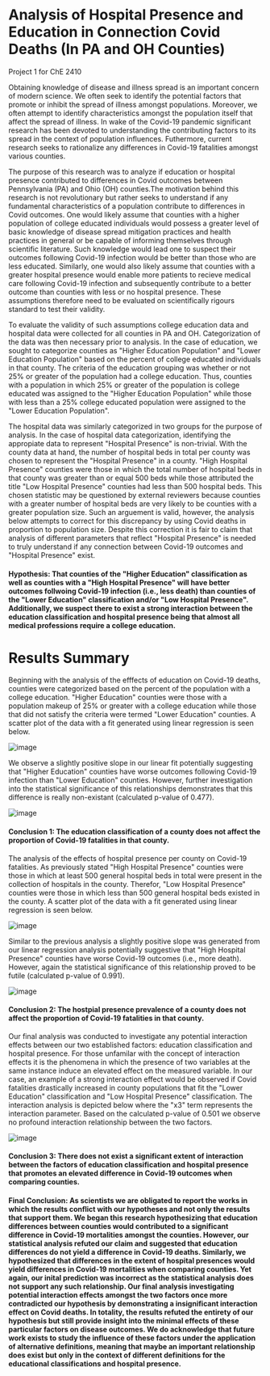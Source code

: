 # Analysis of Hospital Presence and Education in Connection Covid Deaths (In PA and OH Counties) 
Project 1 for ChE 2410

Obtaining knowledge of disease and illness spread is an important concern of modern science. We often seek to identify the potential factors that promote or inhibit the spread of illness amongst populations. Moreover, we often attempt to identify characteristics amongst the population itself that affect the spread of illness. In wake of the Covid-19 pandemic significant research has been devoted to understanding the contributing factors to its spread in the context of population influences. Futhermore, current research seeks to rationalize any differences in Covid-19 fatalities amongst various counties. 

The purpose of this research was to analyze if education or hospital presence contributed to differences in Covid outcomes between  Pennsylvania (PA) and Ohio (OH) counties.The motivation behind this research is not revolutionary but rather seeks to understand if any fundamental characteristics of a population contribute to differences in Covid outcomes. One would likely assume that counties with a higher population of college educated individuals would possess a greater level of basic knowledge of disease spread mitigation practices and health practices in general or be capable of informing themselves through scientific literature. Such knowledge would lead one to suspect their outcomes following Covid-19 infection would be better than those who are less educated. Similarly, one would also likely assume that counties with a greater hospital presence would enable more patients to recieve medical care following Covid-19 infection and subsequently contribute to a better outcome than counties with less or no hospital presence. These assumptions therefore need to be evaluated on scientifically rigours standard to test their validity. 

To evaluate the validity of such assumptions college education data and hospital data were collected for all counties in PA and OH. Categorization of the data was then necessary prior to analysis. In the case of education, we sought to categorize counties as "Higher Education Population" and "Lower Education Population" based on the percent of college educated individuals in that county. The criteria of the education grouping was whether or not 25% or greater of the population had a college education. Thus, counties with a population in which 25% or greater of the population is college educated was assigned to the "Higher Education Population" while those with less than a 25% college educated population were assigned to the "Lower Education Population". 

The hospital data was similarly categorized in two groups for the purpose of analysis. In the case of hospital data categorization, identifying the appropiate data to represent "Hospital Presence" is non-trivial. With the county data at hand, the number of hospital beds in total per county was chosen to represent the "Hospital Presence" in a county. "High Hospital Presence" counties were those in which the total number of hospital beds in that county was greater than or equal 500 beds while those attributed the title "Low Hospital Presence" counties had less than 500 hospital beds. This chosen statistic may be questioned by external reviewers because counties with a greater number of hospital beds are very likely to be counties with a greater population size. Such an arguement is valid, however, the analysis below attempts to correct for this discrepancy by using Covid deaths in proportion to population size. Despite this correction it is fair to claim that analysis of different parameters that reflect "Hospital Presence" is needed to truly understand if any connection between Covid-19 outcomes and "Hospital Presence" exist. 
#### Hypothesis: That counties of the "Higher Education" classification as well as counties with a "High Hospital Presence" will have better outcomes follwoing Covid-19 infection (i.e., less death) than counties of the "Lower Education" classification and/or "Low Hospital Presence". Additionally, we suspect there to exist a strong interaction between the education classification and hospital presence being that almost all medical professions require a college education.  

# Results Summary 
Beginning with the analysis of the efffects of education on Covid-19 deaths, counties were categorized based on the percent of the population with a college education. "Higher Education" counties were those with a population makeup of 25% or greater with a college education while those that did not satisfy the criteria were termed "Lower Education" counties. A scatter plot of the data with a fit generated using linear regression is seen below.

![image](https://github.com/cag325/Project1/assets/144633699/6297e015-8b7a-483a-a41f-c8c1ae10ad36)

We observe a slightly positive slope in our linear fit potentially suggesting that "Higher Education" counties have worse outcomes following Covid-19 infection than "Lower Education" counties. However, further investigation into the statistical significance of this relationships demonstrates that this difference is really non-existant (calculated p-value of 0.477).

![image](https://github.com/cag325/Project1/assets/144633699/8b16c5f1-43eb-4e26-ba8e-b71677c7f94b)

#### Conclusion 1: The education classification of a county does not affect the proportion of Covid-19 fatalities in that county.

The analysis of the effects of hospital presence per county on Covid-19 fatalities. As previously stated "High Hospital Presence" counties were those in which at least 500 general hospital beds in total were present in the collection of hospitals in the county. Therefor, "Low Hospital Presence" counties were those in which less than 500 general hospital beds existed in the county. A scatter plot of the data with a fit generated using linear regression is seen below.

![image](https://github.com/cag325/Project1/assets/144633699/7a260a6c-c477-4c2c-ab3d-4a6afa1d91bf)

Similar to the previous analysis a slightly positive slope was generated from our linear regression analysis potentially suggestive that "High Hospital Presence" counties have worse Covid-19 outcomes (i.e., more death). However, again the statistical significance of this relationship proved to be futile (calculated p-value of 0.991).

![image](https://github.com/cag325/Project1/assets/144633699/4e17013c-872a-4c52-b353-125fad439ec5)

#### Conclusion 2: The hostpial presence prevalence of a county does not affect the proportion of Covid-19 fatalities in that county.

Our final analysis was conducted to investigate any potential interaction effects between our two established factors: education classification and hospital presence. For those unfamilar with the concept of interaction effects it is the phenomena in which the presence of two variables at the same instance induce an elevated effect on the measured variable. In our case, an example of a strong interaction effect would be observed if Covid fatalities drastically increased in county populations that fit the "Lower Education" classification and "Low Hospital Presence" classification. The interaction analysis is depicted below where the "x3" term represents the interaction parameter. Based on the calculated p-value of 0.501 we observe no profound interaction relationship between the two factors.

![image](https://github.com/cag325/Project1/assets/144633699/680ef73b-2a3a-482a-93d7-e0039f1cf34d)

#### Conclusion 3: There does not exist a significant extent of interaction between the factors of education classification and hospital presence that promotes an elevated difference in Covid-19 outcomes when comparing counties.

#### Final Conclusion: As scientists we are obligated to report the works in which the results conflict with our hypotheses and not only the results that support them. We began this research hypothesizing that education differences between counties would contributed to a significant difference in Covid-19 mortalities amongst the counties. However, our statistical analysis refuted our claim and suggested that education differences do not yield a difference in Covid-19 deaths. Similarly, we hypothesized that differences in the extent of hospital presences would yield differences in Covid-19 mortalities when comparing counties. Yet again, our inital prediction was incorrect as the statistical analysis does not support any such relationship. Our final analysis investigating potential interaction effects amongst the two factors once more contradicted our hypothesis by demonstrating a insignificant interaction effect on Covid deaths. In totality, the results refuted the entirety of our hypothesis but still provide insight into the minimal effects of these particular factors on disease outcomes. We do acknowledge that future work exists to study the influence of these factors under the application of alternative definitions, meaning that maybe an important relationship does exist but only in the context of different definitions for the educational classifications and hospital presence.  



